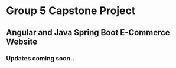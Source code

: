 # Group 5 Capstone Project
## Angular and Java Spring Boot E-Commerce Website

### Updates coming soon..